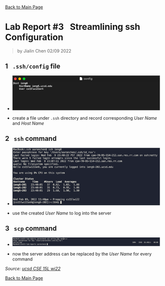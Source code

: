 [Back to Main Page](index.md)

# Lab Report #3 &nbsp; Streamlining ssh Configuration

> by Jialin Chen 02/09 2022

## 1 &nbsp; `.ssh/config` file

* ![lab3_con](lab3_con.png)

* create a file under `.ssh` directory and record corresponding *User Name* and *Host Name*

## 2 &nbsp; `ssh` command

* ![lab3_ssh](lab3_ssh.png)

* use the created *User Name* to log into the server

## 3 &nbsp; `scp` command

* ![lab3_scp](lab3_scp.png)

* now the server address can be replaced by the *User Name* for every command

*Source: [ucsd CSE 15L wi22](https://ucsd-cse15l-w22.github.io/week/week5/#group-choice-2-set-up-github-access-from-ieng6)*

[Back to Main Page](index.md)